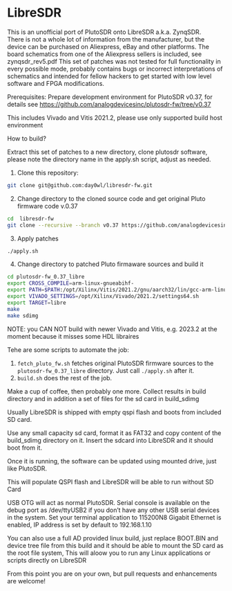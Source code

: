 # LibreSDR
This is an unofficial port of PlutoSDR onto LibreSDR a.k.a. ZynqSDR.              
There is not a whole lot of information from the manufacturer, but the device can be purchased on Aliexpress, eBay and other platforms.
The board schematics from one of the Aliexpress sellers is included, see zynqsdr_rev5.pdf
This set of patches was not tested for full functionality in every possible mode, probably contains bugs or incorrect interpretations of schematics and intended for fellow hackers to get started with low level software and FPGA modifications.

Prerequisites:
Prepare development environment for PlutoSDR v0.37, for details see 
https://github.com/analogdevicesinc/plutosdr-fw/tree/v0.37

This includes Vivado and Vitis 2021.2, please use only supported build host environment

How to build?

Extract this set of patches to a new directory, clone plutosdr software, please note the directory name in the apply.sh script, adjust as needed.  

1. Clone this repository:

```sh
git clone git@github.com:day0wl/libresdr-fw.git
```

2. Change directory to the cloned source code and get original Pluto firmware code v.0.37 

```sh
cd  libresdr-fw
git clone --recursive --branch v0.37 https://github.com/analogdevicesinc/plutosdr-fw.git plutosdr-fw_0.37_libre
```
3. Apply patches

```sh
./apply.sh
```
4. Change directory to patched Pluto firmaware sources and build it
 
```sh
cd plutosdr-fw_0.37_libre
export CROSS_COMPILE=arm-linux-gnueabihf-
export PATH=$PATH:/opt/Xilinx/Vitis/2021.2/gnu/aarch32/lin/gcc-arm-linux-gnueabi/bin
export VIVADO_SETTINGS=/opt/Xilinx/Vivado/2021.2/settings64.sh
export TARGET=libre
make
make sdimg
```

NOTE: you CAN NOT build with newer Vivado and Vitis, e.g. 2023.2 at the moment because it misses some HDL libraires

Tehe are some scripts to automate the job:

1. `fetch_pluto_fw.sh` fetches original PlutoSDR firmware sources to the  `plutosdr-fw_0.37_libre` directory.
    Just call `./apply.sh` after it.
2. `build.sh` does the rest of the job.

Make a cup of coffee, then probably one more.
Collect results in build directory and in addition a set of files for the sd card in build_sdimg

Usually LibreSDR is shipped with empty qspi flash and boots from included SD card.

Use any small capacity sd card, format it as FAT32 and copy content of the build_sdimg directory on it. Insert the sdcard into LibreSDR and it should boot from it.

Once it is running, the software can be updated using mounted drive, just like PlutoSDR.

This will populate QSPI flash and LibreSDR will be able to run without SD Card  

USB OTG will act as normal PlutoSDR.
Serial console is available on the debug port as /dev/ttyUSB2 if you don’t have any other USB serial devices in the system. Set your terminal application to 115200N8
Gigabit Ethernet is enabled, IP address is set by default to 192.168.1.10

You can also use a full AD provided linux build, just replace BOOT.BIN and device tree file from this build and it should be able to mount the SD card as the root file system, This will aloow you to run any Linux applications or scripts directly on LibreSDR

From this point you are on your own, but pull requests and enhancements are welcome!

